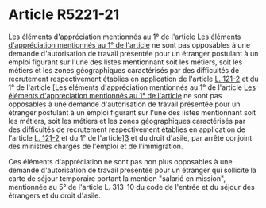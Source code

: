 # Article R5221-21

Les éléments d'appréciation mentionnés au 1° de l'article [Les éléments d'appréciation mentionnés au 1° de l'article][1] ne sont pas opposables à une demande d'autorisation de travail présentée pour un étranger postulant à un emploi figurant sur l'une des listes mentionnant soit les métiers, soit les métiers et les zones géographiques caractérisés par des difficultés de recrutement respectivement établies en application de l'article [L. 121-2][2] et du 1° de l'article [Les éléments d'appréciation mentionnés au 1° de l'article [Les éléments d'appréciation mentionnés au 1° de l'article][1] ne sont pas opposables à une demande d'autorisation de travail présentée pour un étranger postulant à un emploi figurant sur l'une des listes mentionnant soit les métiers, soit les métiers et les zones géographiques caractérisés par des difficultés de recrutement respectivement établies en application de l'article [L. 121-2][2] et du 1° de l'article][3] et du droit d'asile, par arrêté conjoint des ministres chargés de l'emploi et de l'immigration.

Ces éléments d'appréciation ne sont pas non plus opposables à une demande d'autorisation de travail présentée pour un étranger qui sollicite la carte de séjour temporaire portant la mention "salarié en mission", mentionnée au 5° de l'article L. 313-10 du code de l'entrée et du séjour des étrangers et du droit d'asile.

 [1]: /affichCodeArticle.do?cidTexte=LEGITEXT000006072050&idArticle=LEGIARTI000018495606&dateTexte=&categorieLien=cid
 [2]: /affichCodeArticle.do?cidTexte=LEGITEXT000006072050&idArticle=LEGIARTI000006647753&dateTexte=&categorieLien=cid
 [3]: /affichCodeArticle.do?cidTexte=LEGITEXT000006070158&idArticle=LEGIARTI000006335071&dateTexte=&categorieLien=cid